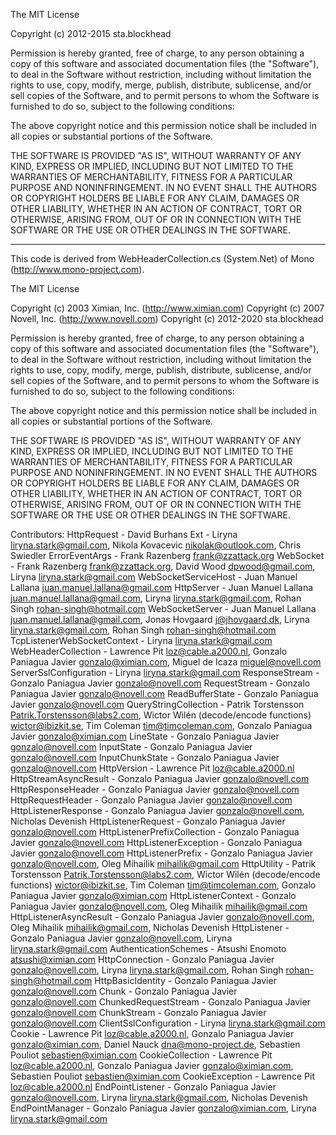 The MIT License

Copyright (c) 2012-2015 sta.blockhead

Permission is hereby granted, free of charge, to any person obtaining a copy
of this software and associated documentation files (the "Software"), to deal
in the Software without restriction, including without limitation the rights
to use, copy, modify, merge, publish, distribute, sublicense, and/or sell
copies of the Software, and to permit persons to whom the Software is
furnished to do so, subject to the following conditions:

The above copyright notice and this permission notice shall be included in
all copies or substantial portions of the Software.

THE SOFTWARE IS PROVIDED "AS IS", WITHOUT WARRANTY OF ANY KIND, EXPRESS OR
IMPLIED, INCLUDING BUT NOT LIMITED TO THE WARRANTIES OF MERCHANTABILITY,
FITNESS FOR A PARTICULAR PURPOSE AND NONINFRINGEMENT. IN NO EVENT SHALL THE
AUTHORS OR COPYRIGHT HOLDERS BE LIABLE FOR ANY CLAIM, DAMAGES OR OTHER
LIABILITY, WHETHER IN AN ACTION OF CONTRACT, TORT OR OTHERWISE, ARISING FROM,
OUT OF OR IN CONNECTION WITH THE SOFTWARE OR THE USE OR OTHER DEALINGS IN
THE SOFTWARE.

--------------------

This code is derived from WebHeaderCollection.cs (System.Net) of Mono
(http://www.mono-project.com).

The MIT License

Copyright (c) 2003 Ximian, Inc. (http://www.ximian.com)
Copyright (c) 2007 Novell, Inc. (http://www.novell.com)
Copyright (c) 2012-2020 sta.blockhead

Permission is hereby granted, free of charge, to any person obtaining a copy
of this software and associated documentation files (the "Software"), to deal
in the Software without restriction, including without limitation the rights
to use, copy, modify, merge, publish, distribute, sublicense, and/or sell
copies of the Software, and to permit persons to whom the Software is
furnished to do so, subject to the following conditions:

The above copyright notice and this permission notice shall be included in
all copies or substantial portions of the Software.

THE SOFTWARE IS PROVIDED "AS IS", WITHOUT WARRANTY OF ANY KIND, EXPRESS OR
IMPLIED, INCLUDING BUT NOT LIMITED TO THE WARRANTIES OF MERCHANTABILITY,
FITNESS FOR A PARTICULAR PURPOSE AND NONINFRINGEMENT. IN NO EVENT SHALL THE
AUTHORS OR COPYRIGHT HOLDERS BE LIABLE FOR ANY CLAIM, DAMAGES OR OTHER
LIABILITY, WHETHER IN AN ACTION OF CONTRACT, TORT OR OTHERWISE, ARISING FROM,
OUT OF OR IN CONNECTION WITH THE SOFTWARE OR THE USE OR OTHER DEALINGS IN
THE SOFTWARE.

Contributors:
	HttpRequest - David Burhans
	Ext - Liryna <liryna.stark@gmail.com>, Nikola Kovacevic <nikolak@outlook.com>, Chris Swiedler
	ErrorEventArgs - Frank Razenberg <frank@zzattack.org>
	WebSocket - Frank Razenberg <frank@zzattack.org>, David Wood <dpwood@gmail.com>, Liryna <liryna.stark@gmail.com>
	WebSocketServiceHost - Juan Manuel Lallana <juan.manuel.lallana@gmail.com>
	HttpServer - Juan Manuel Lallana <juan.manuel.lallana@gmail.com>, Liryna <liryna.stark@gmail.com>, Rohan Singh <rohan-singh@hotmail.com>
	WebSocketServer - Juan Manuel Lallana <juan.manuel.lallana@gmail.com>, Jonas Hovgaard <j@jhovgaard.dk>, Liryna <liryna.stark@gmail.com>, Rohan Singh <rohan-singh@hotmail.com>
	TcpListenerWebSocketContext - Liryna <liryna.stark@gmail.com>
	WebHeaderCollection - Lawrence Pit <loz@cable.a2000.nl>, Gonzalo Paniagua Javier <gonzalo@ximian.com>, Miguel de Icaza <miguel@novell.com>
	ServerSslConfiguration - Liryna <liryna.stark@gmail.com>
	ResponseStream - Gonzalo Paniagua Javier <gonzalo@novell.com>
	RequestStream - Gonzalo Paniagua Javier <gonzalo@novell.com>
	ReadBufferState - Gonzalo Paniagua Javier <gonzalo@novell.com>
	QueryStringCollection - Patrik Torstensson <Patrik.Torstensson@labs2.com>, Wictor Wilén (decode/encode functions) <wictor@ibizkit.se>, Tim Coleman <tim@timcoleman.com>, Gonzalo Paniagua Javier <gonzalo@ximian.com>
	LineState - Gonzalo Paniagua Javier <gonzalo@novell.com>
	InputState - Gonzalo Paniagua Javier <gonzalo@novell.com>
	InputChunkState - Gonzalo Paniagua Javier <gonzalo@novell.com>
	HttpVersion - Lawrence Pit <loz@cable.a2000.nl>
	HttpStreamAsyncResult - Gonzalo Paniagua Javier <gonzalo@novell.com>
	HttpResponseHeader - Gonzalo Paniagua Javier <gonzalo@novell.com>
	HttpRequestHeader - Gonzalo Paniagua Javier <gonzalo@novell.com>
	HttpListenerResponse - Gonzalo Paniagua Javier <gonzalo@novell.com>, Nicholas Devenish
	HttpListenerRequest - Gonzalo Paniagua Javier <gonzalo@novell.com>
	HttpListenerPrefixCollection - Gonzalo Paniagua Javier <gonzalo@novell.com>
	HttpListenerException - Gonzalo Paniagua Javier <gonzalo@novell.com>
	HttpListenerPrefix - Gonzalo Paniagua Javier <gonzalo@novell.com>, Oleg Mihailik <mihailik@gmail.com>
	HttpUtility - Patrik Torstensson <Patrik.Torstensson@labs2.com>, Wictor Wilén (decode/encode functions) <wictor@ibizkit.se>, Tim Coleman <tim@timcoleman.com>, Gonzalo Paniagua Javier <gonzalo@ximian.com>
	HttpListenerContext - Gonzalo Paniagua Javier <gonzalo@novell.com>, Oleg Mihailik <mihailik@gmail.com>
	HttpListenerAsyncResult - Gonzalo Paniagua Javier <gonzalo@novell.com>, Oleg Mihailik <mihailik@gmail.com>, Nicholas Devenish
	HttpListener - Gonzalo Paniagua Javier <gonzalo@novell.com>, Liryna <liryna.stark@gmail.com>
	AuthenticationSchemes - Atsushi Enomoto <atsushi@ximian.com>
	HttpConnection - Gonzalo Paniagua Javier <gonzalo@novell.com>, Liryna <liryna.stark@gmail.com>, Rohan Singh <rohan-singh@hotmail.com>
	HttpBasicIdentity - Gonzalo Paniagua Javier <gonzalo@novell.com>
	Chunk - Gonzalo Paniagua Javier <gonzalo@novell.com>
	ChunkedRequestStream - Gonzalo Paniagua Javier <gonzalo@novell.com>
	ChunkStream - Gonzalo Paniagua Javier <gonzalo@novell.com>
	ClientSslConfiguration - Liryna <liryna.stark@gmail.com>
	Cookie - Lawrence Pit <loz@cable.a2000.nl>, Gonzalo Paniagua Javier <gonzalo@ximian.com>, Daniel Nauck <dna@mono-project.de>, Sebastien Pouliot <sebastien@ximian.com>
	CookieCollection - Lawrence Pit <loz@cable.a2000.nl>, Gonzalo Paniagua Javier <gonzalo@ximian.com>, Sebastien Pouliot <sebastien@ximian.com>
	CookieException - Lawrence Pit <loz@cable.a2000.nl>
	EndPointListener - Gonzalo Paniagua Javier <gonzalo@novell.com>, Liryna <liryna.stark@gmail.com>, Nicholas Devenish
	EndPointManager - Gonzalo Paniagua Javier <gonzalo@ximian.com>, Liryna <liryna.stark@gmail.com>
